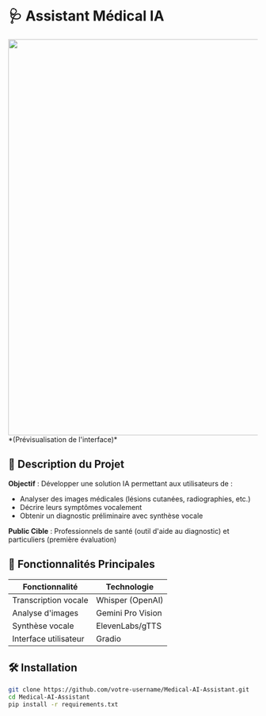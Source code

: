 # 🩺 Assistant Médical IA

<img src="image/Capture d'écran 2025-06-05 212046.png" width="800"/>
*(Prévisualisation de l'interface)*


  ## 📌 Description du Projet
**Objectif** : Développer une solution IA permettant aux utilisateurs de :
- Analyser des images médicales (lésions cutanées, radiographies, etc.)
- Décrire leurs symptômes vocalement
- Obtenir un diagnostic préliminaire avec synthèse vocale

**Public Cible** : Professionnels de santé (outil d'aide au diagnostic) et particuliers (première évaluation)

## 🌟 Fonctionnalités Principales
| Fonctionnalité | Technologie | 
|---------------|------------|
| Transcription vocale | Whisper (OpenAI) |
| Analyse d'images | Gemini Pro Vision | 
| Synthèse vocale | ElevenLabs/gTTS | 
| Interface utilisateur | Gradio | 




## 🛠 Installation
```bash
git clone https://github.com/votre-username/Medical-AI-Assistant.git
cd Medical-AI-Assistant
pip install -r requirements.txt
